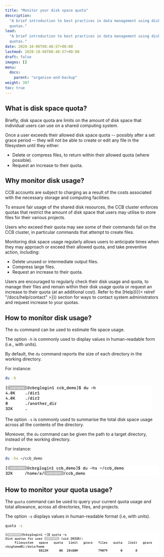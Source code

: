 ```yaml
---
title: "Monitor your disk space quota"
description:
  "A brief introduction to best practices in data management using disk space
  quotas."
lead:
  "A brief introduction to best practices in data management using disk space
  quotas."
date: 2020-10-06T08:48:57+00:00
lastmod: 2020-10-06T08:48:57+00:00
draft: false
images: []
menu:
  docs:
    parent: "organise-and-backup"
weight: 307
toc: true
---
```


## What is disk space quota?

Briefly, disk space quota are limits on the amount of disk space that individual
users can use on a shared computing system.

Once a user exceeds their allowed disk space quota -- possibly after a set grace
period -- they will not be able to create or edit any file in the filesystem
until they either:

- Delete or compress files, to return within their allowed quota (where
  possible).
- Request an increase to their quota.

## Why monitor disk usage?

CCB accounts are subject to charging as a result of the costs associated with
the necessary storage and computing facilities.

To ensure fair usage of the shared disk resources, the CCB cluster enforces
quotas that restrict the amount of disk space that users may utilise to store
files for their various projects.

Users who exceed their quota may see some of their commands fail on the CCB
cluster, in particular commands that attempt to create files.

Monitoring disk space usage regularly allows users to anticipate times when they
may approach or exceed their allowed quota, and take preventive action,
including:

- Delete unused or intermediate output files.
- Compress large files.
- Request an increase to their quota.

Users are encouraged to regularly check their disk usage and quota, to manage
their files and remain within their disk usage quota or request an increase to
their quota (at an additional cost). Refer to the
[Help]({{< relref "/docs/help/contact" >}}) section for ways to contact system
administrators and request increase to your quotas.

## How to monitor disk usage?

The `du` command can be used to estimate file space usage.

The option `-h` is commonly used to display values in human-readable form (i.e.,
with units).

By default, the `du` command reports the size of each directory in the working
directory.

For instance:

```bash
du -h
```

![Example output for the 'du -h' command.](du-h.png)

The option `-s` is commonly used to summarise the total disk space usage across
all the contents of the directory.

Moreover, the `du` command can be given the path to a target directory, instead
of the working directory.

For instance:

```bash
du -hs ~/ccb_demo
```

![Example output for the 'du -hs' command.](du-hs.png)

## How to monitor your quota usage?

The `quota` command can be used to query your current quota usage and total
allowance, across all directories, files, and projects.

The option `-s` displays values in human-readable format (i.e, with units).

```bash
quota -s
```

![Monitor disk quota usage using the 'quota -s' command.](quota-s.png)

<!-- Link definitions -->
